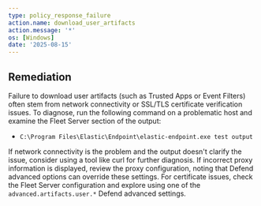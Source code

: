 ```yaml
---
type: policy_response_failure
action.name: download_user_artifacts
action.message: '*'
os: [Windows]
date: '2025-08-15'
---
```


## Remediation

Failure to download user artifacts (such as Trusted Apps or Event Filters) often stem from network connectivity or SSL/TLS certificate verification issues. To diagnose, run the following command on a problematic host and examine the Fleet Server section of the output:

- `C:\Program Files\Elastic\Endpoint\elastic-endpoint.exe test output`

If network connectivity is the problem and the output doesn't clarify the issue, consider using a tool like curl for further diagnosis. If incorrect proxy information is displayed, review the proxy configuration, noting that Defend advanced options can override these settings. For certificate issues, check the Fleet Server configuration and explore using one of the `advanced.artifacts.user.*` Defend advanced settings.
